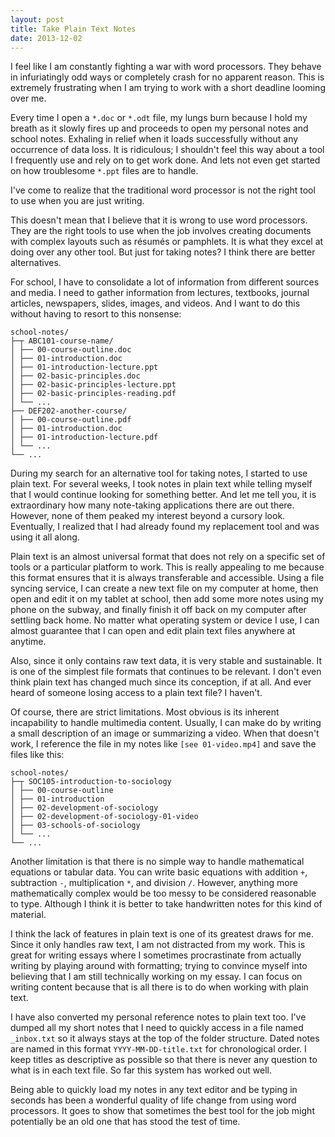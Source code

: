 ```yaml
---
layout: post
title: Take Plain Text Notes
date: 2013-12-02
---
```


I feel like I am constantly fighting a war with word processors. They behave in infuriatingly odd ways or completely crash for no apparent reason. This is extremely frustrating when I am trying to work with a short deadline looming over me.

Every time I open a `*.doc` or `*.odt` file, my lungs burn because I hold my breath as it slowly fires up and proceeds to open my personal notes and school notes. Exhaling in relief when it loads successfully without any occurrence of data loss. It is ridiculous; I shouldn't feel this way about a tool I frequently use and rely on to get work done. And lets not even get started on how troublesome `*.ppt` files are to handle.

I've come to realize that the traditional word processor is not the right tool to use when you are just writing.

This doesn't mean that I believe that it is wrong to use word processors. They are the right tools to use when the job involves creating documents with complex layouts such as résumés or pamphlets. It is what they excel at doing over any other tool. But just for taking notes? I think there are better alternatives.

For school, I have to consolidate a lot of information from different sources and media. I need to gather information from lectures, textbooks, journal articles, newspapers, slides, images, and videos. And I want to do this without having to resort to this nonsense:

```
school-notes/
├─┬ ABC101-course-name/
│ ├── 00-course-outline.doc
│ ├── 01-introduction.doc
│ ├── 01-introduction-lecture.ppt
│ ├── 02-basic-principles.doc
│ ├── 02-basic-principles-lecture.ppt
│ ├── 02-basic-principles-reading.pdf
│ └── ...
├── DEF202-another-course/
│ ├── 00-course-outline.pdf
│ ├── 01-introduction.doc
│ ├── 01-introduction-lecture.pdf
│ └── ...
└── ...
```

During my search for an alternative tool for taking notes, I started to use plain text. For several weeks, I took notes in plain text while telling myself that I would continue looking for something better. And let me tell you, it is extraordinary how many note-taking applications there are out there. However, none of them peaked my interest beyond a cursory look. Eventually, I realized that I had already found my replacement tool and was using it all along.

Plain text is an almost universal format that does not rely on a specific set of tools or a particular platform to work. This is really appealing to me because this format ensures that it is always transferable and accessible. Using a file syncing service, I can create a new text file on my computer at home, then open and edit it on my tablet at school, then add some more notes using my phone on the subway, and finally finish it off back on my computer after settling back home. No matter what operating system or device I use, I can almost guarantee that I can open and edit plain text files anywhere at anytime.

Also, since it only contains raw text data, it is very stable and sustainable. It is one of the simplest file formats that continues to be relevant. I don't even think plain text has changed much since its conception, if at all. And ever heard of someone losing access to a plain text file? I haven't.

Of course, there are strict limitations. Most obvious is its inherent incapability to handle multimedia content. Usually, I can make do by writing a small description of an image or summarizing a video. When that doesn't work, I reference the file in my notes like `[see 01-video.mp4]` and save the files like this:

```
school-notes/
├─┬ SOC105-introduction-to-sociology
│ ├── 00-course-outline
│ ├── 01-introduction
│ ├── 02-development-of-sociology
│ ├── 02-development-of-sociology-01-video
│ ├── 03-schools-of-sociology
│ └── ...
└── ...
```

Another limitation is that there is no simple way to handle mathematical equations or tabular data. You can write basic equations with addition `+`, subtraction `-`, multiplication `*`, and division `/`. However, anything more mathematically complex would be too messy to be considered reasonable to type. Although I think it is better to take handwritten notes for this kind of material.

I think the lack of features in plain text is one of its greatest draws for me. Since it only handles raw text, I am not distracted from my work. This is great for writing essays where I sometimes procrastinate from actually writing by playing around with formatting; trying to convince myself into believing that I am still technically working on my essay. I can focus on writing content because that is all there is to do when working with plain text.

I have also converted my personal reference notes to plain text too. I've dumped all my short notes that I need to quickly access in a file named `_inbox.txt` so it always stays at the top of the folder structure. Dated notes are named in this format `YYYY-MM-DD-title.txt` for chronological order. I keep titles as descriptive as possible so that there is never any question to what is in each text file. So far this system has worked out well.

Being able to quickly load my notes in any text editor and be typing in seconds has been a wonderful quality of life change from using word processors. It goes to show that sometimes the best tool for the job might potentially be an old one that has stood the test of time.
